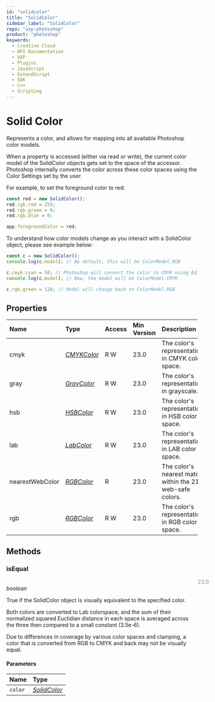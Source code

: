 ```yaml
---
id: "solidcolor"
title: "SolidColor"
sidebar_label: "SolidColor"
repo: "uxp-photoshop"
product: "photoshop"
keywords:
  - Creative Cloud
  - API Documentation
  - UXP
  - Plugins
  - JavaScript
  - ExtendScript
  - SDK
  - C++
  - Scripting
---
```


# Solid Color

Represents a color, and allows for mapping into all available Photoshop color models.

When a property is accessed (either via read or write), the current color model
of the SolidColor objects gets set to the space of the accessor. Photoshop internally
converts the color across these color spaces using the Color Settings set by the user.

For example, to set the foreground color to red:

```javascript
const red = new SolidColor();
red.rgb.red = 255;
red.rgb.green = 0;
red.rgb.blue = 0;

app.foregroundColor = red;
```

To understand how color models change as you interact with a SolidColor object,
please see example below:

```javascript
const c = new SolidColor();
console.log(c.model); // By default, this will be ColorModel.RGB

c.cmyk.cyan = 50; // Photoshop will convert the color to CMYK using Edit > Color Settings data
console.log(c.model); // Now, the model will be ColorModel.CMYK

c.rgb.green = 128; // Model will change back to ColorModel.RGB
```

## Properties

| Name | Type | Access | Min Version | Description |
| :------ | :------ | :------ | :------ | :------ |
| cmyk | [*CMYKColor*](/ps_reference/colors/cmykcolor/) | R W | 23.0 | The color&#x27;s representation in CMYK color space. |
| gray | [*GrayColor*](/ps_reference/colors/graycolor/) | R W | 23.0 | The color&#x27;s representation in grayscale. |
| hsb | [*HSBColor*](/ps_reference/colors/hsbcolor/) | R W | 23.0 | The color&#x27;s representation in HSB color space. |
| lab | [*LabColor*](/ps_reference/colors/labcolor/) | R W | 23.0 | The color&#x27;s representation in LAB color space. |
| nearestWebColor | [*RGBColor*](/ps_reference/colors/rgbcolor/) | R | 23.0 | The color&#x27;s nearest match within the 216 web-safe colors. |
| rgb | [*RGBColor*](/ps_reference/colors/rgbcolor/) | R W | 23.0 | The color&#x27;s representation in RGB color space. |

## Methods

### isEqual
<span class="minversion" style="float:left; margin-left:36em; opacity:0.5;">23.0</span>

*boolean*

True if the SolidColor object is visually equivalent to the specified color.

Both colors are converted to Lab colorspace,
and the sum of their normalized squared Euclidian
distance in each space is averaged across the three
then compared to a small constant (3.5e-6).

Due to differences in coverage by various color spaces and clamping,
a color that is converted from RGB to CMYK and back may not be visually equal.

#### Parameters

| Name | Type |
| :------ | :------ |
| `color` | [*SolidColor*](/ps_reference/classes/solidcolor/) |
